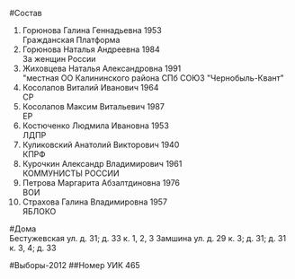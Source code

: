#Состав
1. Горюнова Галина Геннадьевна 1953   
    Гражданская Платформа
2. Горюнова Наталья Андреевна 1984   
    За женщин России
3. Жиховцева Наталья Александровна 1991   
    "местная ОО Калининского района СПб СОЮЗ "Чернобыль-Квант"
4. Косолапов Виталий Иванович 1964   
    СР
5. Косолапов Максим Витальевич 1987   
    ЕР
6. Костюченко Людмила Ивановна 1953   
    ЛДПР
7. Куликовский Анатолий Викторович 1940   
    КПРФ
8. Курочкин Александр Владимирович 1961   
    КОММУНИСТЫ РОССИИ
9. Петрова Маргарита Абзалтдиновна 1976   
    ВОИ
10. Страхова Галина Владимировна 1957   
    ЯБЛОКО

#Дома  
Бестужевская ул. д. 31; д. 33 к. 1, 2, 3 Замшина ул. д. 29 к. 3; д. 31; д. 31 к. 3, 4; д. 33

#Выборы-2012
##Номер УИК
465
